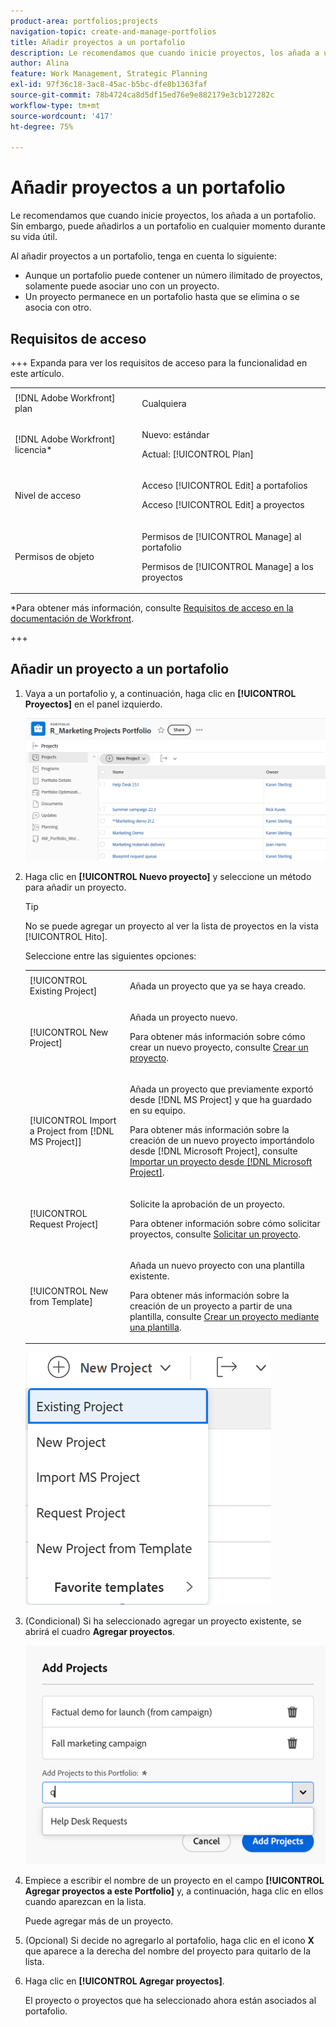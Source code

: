 ```yaml
---
product-area: portfolios;projects
navigation-topic: create-and-manage-portfolios
title: Añadir proyectos a un portafolio
description: Le recomendamos que cuando inicie proyectos, los añada a un portafolio. Sin embargo, puede añadirlos a un portafolio en cualquier momento durante su vida útil.
author: Alina
feature: Work Management, Strategic Planning
exl-id: 97f36c18-3ac8-45ac-b5bc-dfe8b1363faf
source-git-commit: 78b4724ca8d5df15ed76e9e882179e3cb127282c
workflow-type: tm+mt
source-wordcount: '417'
ht-degree: 75%

---
```


# Añadir proyectos a un portafolio

<!--Audited: 5/2025-->

<!--<span class="preview">The highlighted information on this page refers to functionality not yet generally available. It is available only in the Preview environment for all customers. The same features will also be available in the Production environment for all customers after a week from the Preview release. </span>   

<span class="preview">For more information, see [Interface modernization](/help/quicksilver/product-announcements/product-releases/interface-modernization/interface-modernization.md). </span>-->

Le recomendamos que cuando inicie proyectos, los añada a un portafolio. Sin embargo, puede añadirlos a un portafolio en cualquier momento durante su vida útil.

Al añadir proyectos a un portafolio, tenga en cuenta lo siguiente:

* Aunque un portafolio puede contener un número ilimitado de proyectos, solamente puede asociar uno con un proyecto.
* Un proyecto permanece en un portafolio hasta que se elimina o se asocia con otro.

## Requisitos de acceso

+++ Expanda para ver los requisitos de acceso para la funcionalidad en este artículo.

<table style="table-layout:auto"> 
 <col> 
 <col> 
 <tbody> 
  <tr> 
   <td role="rowheader">[!DNL Adobe Workfront] plan</td> 
   <td> <p>Cualquiera</p>
   </td> 
  </tr> 
  <tr> 
   <td role="rowheader">[!DNL Adobe Workfront] licencia*</td> 
   <td><p>Nuevo: estándar</p> 
   <p>Actual: [!UICONTROL Plan] </p> </td> 
  </tr> 
  <tr> 
   <td role="rowheader">Nivel de acceso</td> 
   <td> <p>Acceso [!UICONTROL Edit] a portafolios</p> <p>Acceso [!UICONTROL Edit] a proyectos</p> </td> 
  </tr> 
  <tr> 
   <td role="rowheader">Permisos de objeto</td> 
   <td> <p>Permisos de [!UICONTROL Manage] al portafolio</p> <p>Permisos de [!UICONTROL Manage] a los proyectos</p>  </td> 
  </tr> 
 </tbody> 
</table>

*Para obtener más información, consulte [Requisitos de acceso en la documentación de Workfront](/help/quicksilver/administration-and-setup/add-users/access-levels-and-object-permissions/access-level-requirements-in-documentation.md).

+++

## Añadir un proyecto a un portafolio

1. Vaya a un portafolio y, a continuación, haga clic en **[!UICONTROL Proyectos]** en el panel izquierdo.

   ![Portfolio con proyectos](assets/qs-portfolio-with-projects-350x90.png)

1. Haga clic en **[!UICONTROL Nuevo proyecto]** y seleccione un método para añadir un proyecto.

   >[!TIP]
   >
   >No se puede agregar un proyecto al ver la lista de proyectos en la vista [!UICONTROL Hito].

   Seleccione entre las siguientes opciones:

   <table style="table-layout:auto"> 
    <col> 
    <col> 
    <tbody> 
     <tr> 
      <td role="rowheader">[!UICONTROL Existing Project]</td> 
      <td> <p>Añada un proyecto que ya se haya creado.</p> </td> 
     </tr> 
     <tr> 
      <td role="rowheader">[!UICONTROL New Project]</td> 
      <td> <p>Añada un proyecto nuevo. </p> <p>Para obtener más información sobre cómo crear un nuevo proyecto, consulte <a href="../../../manage-work/projects/create-projects/create-project.md" class="MCXref xref">Crear un proyecto</a>. </p> </td> 
     </tr> 
     <tr> 
      <td role="rowheader">[!UICONTROL Import a Project from [!DNL MS Project]] </td> 
      <td> <p>Añada un proyecto que previamente exportó desde [!DNL MS Project] y que ha guardado en su equipo. </p> <p>Para obtener más información sobre la creación de un nuevo proyecto importándolo desde [!DNL Microsoft Project], consulte <a href="../../../manage-work/projects/create-projects/import-project-from-ms-project.md" class="MCXref xref">Importar un proyecto desde [!DNL Microsoft Project]</a>.</p> </td> 
     </tr> 
     <tr> 
      <td role="rowheader">[!UICONTROL Request Project]</td> 
      <td> <p>Solicite la aprobación de un proyecto.</p> <p>Para obtener información sobre cómo solicitar proyectos, consulte <a href="../../../manage-work/projects/create-projects/request-project.md">Solicitar un proyecto</a>. </p> </td> 
     </tr> 
     <tr> 
      <td role="rowheader">[!UICONTROL New from Template]</td> 
      <td> <p>Añada un nuevo proyecto con una plantilla existente. </p> <p>Para obtener más información sobre la creación de un proyecto a partir de una plantilla, consulte <a href="../../../manage-work/projects/create-projects/create-project-from-template.md" class="MCXref xref">Crear un proyecto mediante una plantilla</a>.</p> </td> 
     </tr> 
    </tbody> 
   </table>

   ![Nuevo menú desplegable de proyecto](assets/new-project-dropdown-expanded-from-portfolio-nwe-350x376.png)

1. (Condicional) Si ha seleccionado agregar un proyecto existente, se abrirá el cuadro **Agregar proyectos**. <!--check this after UI changes-->

   ![Agregar proyecto existente](assets/add-existing-projects-to-portfolios-box.png) <!--check this after UI changes-->

1. Empiece a escribir el nombre de un proyecto en el campo **[!UICONTROL Agregar proyectos a este Portfolio]** y, a continuación, haga clic en ellos cuando aparezcan en la lista.  <!--check this after UI changes-->

   Puede agregar más de un proyecto.

1. (Opcional) Si decide no agregarlo al portafolio, haga clic en el icono **X** que aparece a la derecha del nombre del proyecto para quitarlo de la lista.

   <!--replace last step with this, for unshim: 1. (Optional) Click the **Delete** icon ![Delete icon](assets/delete-icon.png) next to the name of a project if you decide not to add it to the portfolio.-->

1. Haga clic en **[!UICONTROL Agregar proyectos]**. <!--check this after UI changes-->

   El proyecto o proyectos que ha seleccionado ahora están asociados al portafolio.
